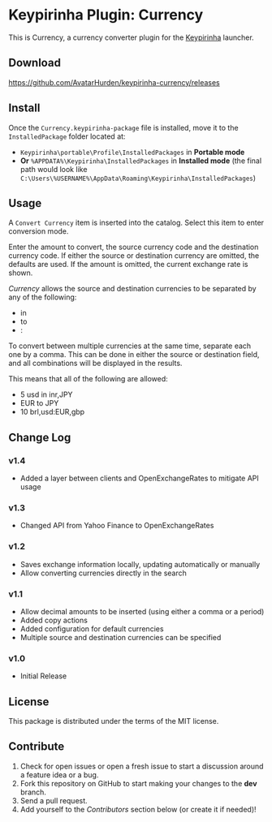 # Keypirinha Plugin: Currency

This is Currency, a currency converter plugin for the
[Keypirinha](http://keypirinha.com) launcher.

## Download

https://github.com/AvatarHurden/keypirinha-currency/releases


## Install

Once the `Currency.keypirinha-package` file is installed,
move it to the `InstalledPackage` folder located at:

* `Keypirinha\portable\Profile\InstalledPackages` in **Portable mode**
* **Or** `%APPDATA%\Keypirinha\InstalledPackages` in **Installed mode** (the
  final path would look like
  `C:\Users\%USERNAME%\AppData\Roaming\Keypirinha\InstalledPackages`)


## Usage

A ```Convert Currency``` item is inserted into the catalog.
Select this item to enter conversion mode.

Enter the amount to convert, the source currency code and the destination currency code.
If either the source or destination currency are omitted, the defaults are used.
If the amount is omitted, the current exchange rate is shown.

*Currency* allows the source and destination currencies to be separated by any of the following:
 - in
 - to
 - :

To convert between multiple currencies at the same time, separate each one by a comma.
This can be done in either the source or destination field, and all combinations will be displayed in the results.

This means that all of the following are allowed:

- 5 usd in inr,JPY
- EUR to JPY
- 10 brl,usd:EUR,gbp

## Change Log

### v1.4

* Added a layer between clients and OpenExchangeRates to mitigate API usage

### v1.3

* Changed API from Yahoo Finance to OpenExchangeRates

### v1.2

* Saves exchange information locally, updating automatically or manually
* Allow converting currencies directly in the search

### v1.1

* Allow decimal amounts to be inserted (using either a comma or a period)
* Added copy actions
* Added configuration for default currencies
* Multiple source and destination currencies can be specified

### v1.0

* Initial Release


## License

This package is distributed under the terms of the MIT license.

## Contribute

1. Check for open issues or open a fresh issue to start a discussion around a
   feature idea or a bug.
2. Fork this repository on GitHub to start making your changes to the **dev**
   branch.
3. Send a pull request.
4. Add yourself to the *Contributors* section below (or create it if needed)!
